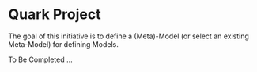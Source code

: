 Quark Project
==

The goal of this initiative is to define a (Meta)-Model (or select an existing Meta-Model) for defining Models.

To Be Completed ...
